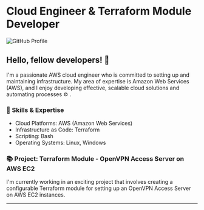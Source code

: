 # Cloud Engineer & Terraform Module Developer

![GitHub Profile](https://img.shields.io/badge/GitHub-rizkiprass-blueviolet?style=flat-square&logo=github)

## Hello, fellow developers! 👋

I'm a passionate AWS cloud engineer who is committed to setting up and maintaining infrastructure. My area of expertise is Amazon Web Services (AWS), and I enjoy developing effective, scalable cloud solutions and automating processes :gear: .

### 🔧 Skills & Expertise

- Cloud Platforms: AWS (Amazon Web Services)
- Infrastructure as Code: Terraform
- Scripting: Bash
- Operating Systems: Linux, Windows

### 📚 Project: Terraform Module - OpenVPN Access Server on AWS EC2

I'm currently working in an exciting project that involves creating a configurable Terraform module for setting up an OpenVPN Access Server on AWS EC2 instances.

---
